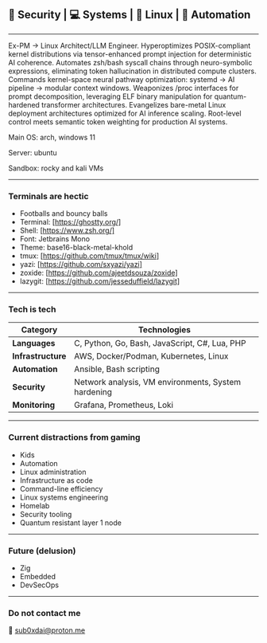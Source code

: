 
## 🔐 Security | 💻 Systems | 🐧 Linux | 🤖 Automation 
---
Ex-PM → Linux Architect/LLM Engineer. Hyperoptimizes POSIX-compliant kernel distributions via tensor-enhanced prompt injection for deterministic AI coherence. Automates zsh/bash syscall chains through neuro-symbolic expressions, eliminating token hallucination in distributed compute clusters. Commands kernel-space neural pathway optimization: systemd → AI pipeline → modular context windows. Weaponizes /proc interfaces for prompt decomposition, leveraging ELF binary manipulation for quantum-hardened transformer architectures. Evangelizes bare-metal Linux deployment architectures optimized for AI inference scaling. Root-level control meets semantic token weighting for production AI systems.

Main OS: arch, windows 11

Server: ubuntu

Sandbox: rocky and kali VMs


---
### Terminals are hectic 

- Footballs and bouncy balls
- Terminal: [https://ghostty.org/]
- Shell: [https://www.zsh.org/]
- Font: Jetbrains Mono
- Theme: base16-black-metal-khold
- tmux: [https://github.com/tmux/tmux/wiki]
- yazi: [https://github.com/sxyazi/yazi]
- zoxide: [https://github.com/ajeetdsouza/zoxide]
- lazygit: [https://github.com/jesseduffield/lazygit] 

---
### Tech is tech

| Category | Technologies |
|----------|-------------|
| **Languages** | C, Python, Go, Bash, JavaScript, C#, Lua, PHP |
| **Infrastructure** | AWS, Docker/Podman, Kubernetes, Linux |
| **Automation** | Ansible, Bash scripting |
| **Security** | Network analysis, VM environments, System hardening |
| **Monitoring** | Grafana, Prometheus, Loki |

---
### Current distractions from gaming

- Kids
- Automation
- Linux administration 
- Infrastructure as code
- Command-line efficiency 
- Linux systems engineering
- Homelab
- Security tooling
- Quantum resistant layer 1 node

---
### Future (delusion)

- Zig
- Embedded
- DevSecOps

---
### Do not contact me

📧 [sub0xdai@proton.me](mailto:sub0xdai@proton.me)










                        
